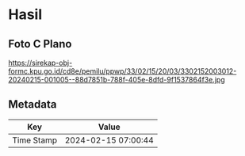 # Hasil

## Foto C Plano

https://sirekap-obj-formc.kpu.go.id/cd8e/pemilu/ppwp/33/02/15/20/03/3302152003012-20240215-001005--88d7851b-788f-405e-8dfd-9f1537864f3e.jpg


## Metadata

| Key        | Value               |
| ---------- | ------------------- |
| Time Stamp | 2024-02-15 07:00:44 |



